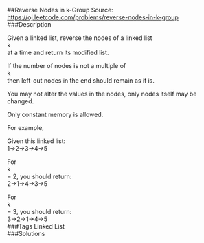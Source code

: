 ##Reverse Nodes in k-Group
Source: https://oj.leetcode.com/problems/reverse-nodes-in-k-group  
###Description

                

Given a linked list, reverse the nodes of a linked list   
k  
 at a time and return its modified list.
  


  

If the number of nodes is not a multiple of   
k  
 then left-out nodes in the end should remain as it is.  


  
You may not alter the values in the nodes, only nodes itself may be changed.  


  
Only constant memory is allowed.  


  

For example,  

Given this linked list:   
1->2->3->4->5  

  


  

For   
k  
 = 2, you should return:   
2->1->4->3->5  

  


  

For   
k  
 = 3, you should return:   
3->2->1->4->5  
###Tags
Linked List  
###Solutions
